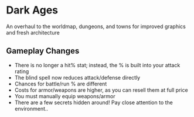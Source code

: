 # Dark Ages

An overhaul to the worldmap, dungeons, and towns for improved graphics and fresh architecture

## Gameplay Changes

- There is no longer a hit% stat; instead, the % is built into your attack rating
- The blind spell now reduces attack/defense directly
- Chances for battle/run % are different
- Costs for armor/weapons are higher, as you can resell them at full price
- You must manually equip weapons/armor
- There are a few secrets hidden around! Pay close attention to the environment..
